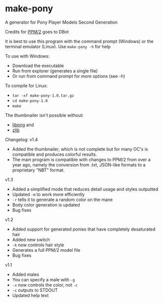 # make-pony
A generator for Pony Player Models Second Generation

Credits for [PPM/2](https://git.dbot.serealia.ca/Ponyscape-open/PPM2) goes to DBot

It is best to use this program with the command prompt (Windows) or the terminal emulator (Linux).
Use `make-pony -h` for help

To use with Windows:
- Download the executable
- Run from explorer (generates a single file)
- Or run from command prompt for more options (see -h)

To compile for Linux:
- `tar -xf make-pony-1.0.tar.gz`
- `cd make-pony-1.0`
- `make`

The thumbnailer isn't possible without:
- [libpng](http://www.libpng.org/pub/png/libpng.html) and
- [zlib](https://www.zlib.net/)

Changelog:
v1.4
- Added the thumbnailer, which is not complete but for many OC's is compatible and produces colorful results.
- The main program is compatible with changes to PPM/2 from over a year ago, namely the conversion from .txt, JSON-like formats to a proprietary "NBT" format.

v1.3
- Added a simplified mode that reduces detail usage and styles outputted
- Updated `-m` to work more efficiently
- `-r` tells it to generate a random color on the mane
- Body color generation is updated
- Bug fixes

v1.2
- Added support for generated ponies that have completely desaturated hair
- Added new switch
- `-k` now controls hair style
- Generates a full PPM/2 model file
- Bug fixes

v1.1
- Added males
- You can specify a male with `-g`
- `-x` now controls the color, not `-c`
- `-c` outputs to STDOUT
- Updated help text
